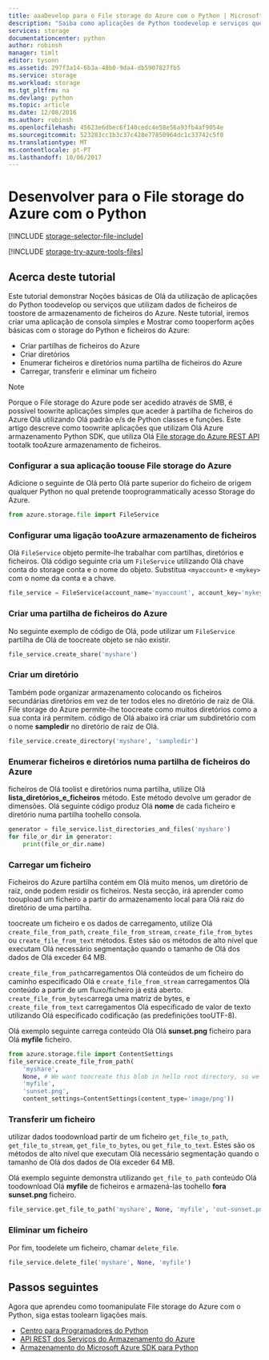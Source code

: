 ```yaml
---
title: aaaDevelop para o File storage do Azure com o Python | Microsoft Docs
description: "Saiba como aplicações de Python toodevelop e serviços que utilizam toostore de armazenamento de ficheiros do Azure de ficheiros de dados."
services: storage
documentationcenter: python
author: robinsh
manager: timlt
editor: tysonn
ms.assetid: 297f3a14-6b3a-48b0-9da4-db5907827fb5
ms.service: storage
ms.workload: storage
ms.tgt_pltfrm: na
ms.devlang: python
ms.topic: article
ms.date: 12/08/2016
ms.author: robinsh
ms.openlocfilehash: 45623e6dbec6f140cedc4e58e56a93fb4af9054e
ms.sourcegitcommit: 523283cc1b3c37c428e77850964dc1c33742c5f0
ms.translationtype: MT
ms.contentlocale: pt-PT
ms.lasthandoff: 10/06/2017
---
```

# <a name="develop-for-azure-file-storage-with-python"></a>Desenvolver para o File storage do Azure com o Python
[!INCLUDE [storage-selector-file-include](../../includes/storage-selector-file-include.md)]

[!INCLUDE [storage-try-azure-tools-files](../../includes/storage-try-azure-tools-files.md)]

## <a name="about-this-tutorial"></a>Acerca deste tutorial
Este tutorial demonstrar Noções básicas de Olá da utilização de aplicações do Python toodevelop ou serviços que utilizam dados de ficheiros de toostore de armazenamento de ficheiros do Azure. Neste tutorial, iremos criar uma aplicação de consola simples e Mostrar como tooperform ações básicas com o storage do Python e ficheiros do Azure:

* Criar partilhas de ficheiros do Azure
* Criar diretórios
* Enumerar ficheiros e diretórios numa partilha de ficheiros do Azure
* Carregar, transferir e eliminar um ficheiro

> [!Note]  
> Porque o File storage do Azure pode ser acedido através de SMB, é possível toowrite aplicações simples que aceder à partilha de ficheiros do Azure Olá utilizando Olá padrão e/s de Python classes e funções. Este artigo descreve como toowrite aplicações que utilizam Olá Azure armazenamento Python SDK, que utiliza Olá [File storage do Azure REST API](https://docs.microsoft.com/en-us/rest/api/storageservices/fileservices/file-service-rest-api) tootalk tooAzure armazenamento de ficheiros.

### <a name="set-up-your-application-toouse-azure-file-storage"></a>Configurar a sua aplicação toouse File storage do Azure
Adicione o seguinte de Olá perto Olá parte superior do ficheiro de origem qualquer Python no qual pretende tooprogrammatically acesso Storage do Azure.

```python
from azure.storage.file import FileService
```

### <a name="set-up-a-connection-tooazure-file-storage"></a>Configurar uma ligação tooAzure armazenamento de ficheiros 
Olá `FileService` objeto permite-lhe trabalhar com partilhas, diretórios e ficheiros. Olá código seguinte cria um `FileService` utilizando Olá chave conta do storage conta e o nome do objeto. Substitua `<myaccount>` e `<mykey>` com o nome da conta e a chave.

```python
file_service = FileService(account_name='myaccount', account_key='mykey')
```

### <a name="create-an-azure-file-share"></a>Criar uma partilha de ficheiros do Azure
No seguinte exemplo de código de Olá, pode utilizar um `FileService` partilha de Olá de toocreate objeto se não existir.

```python
file_service.create_share('myshare')
```

### <a name="create-a-directory"></a>Criar um diretório
Também pode organizar armazenamento colocando os ficheiros secundárias diretórios em vez de ter todos eles no diretório de raiz de Olá. File storage do Azure permite-lhe toocreate como muitos diretórios como a sua conta irá permitem. código de Olá abaixo irá criar um subdiretório com o nome **sampledir** no diretório de raiz de Olá.

```python
file_service.create_directory('myshare', 'sampledir')
```

### <a name="enumerate-files-and-directories-in-an-azure-file-share"></a>Enumerar ficheiros e diretórios numa partilha de ficheiros do Azure
ficheiros de Olá toolist e diretórios numa partilha, utilize Olá **lista\_diretórios\_e\_ficheiros** método. Este método devolve um gerador de dimensões. Olá seguinte código produz Olá **nome** de cada ficheiro e diretório numa partilha toohello consola.

```python
generator = file_service.list_directories_and_files('myshare')
for file_or_dir in generator:
    print(file_or_dir.name)
```

### <a name="upload-a-file"></a>Carregar um ficheiro 
Ficheiros do Azure partilha contém em Olá muito menos, um diretório de raiz, onde podem residir os ficheiros. Nesta secção, irá aprender como tooupload um ficheiro a partir do armazenamento local para Olá raiz do diretório de uma partilha.

toocreate um ficheiro e os dados de carregamento, utilize Olá `create_file_from_path`, `create_file_from_stream`, `create_file_from_bytes` ou `create_file_from_text` métodos. Estes são os métodos de alto nível que executam Olá necessário segmentação quando o tamanho de Olá dos dados de Olá exceder 64 MB.

`create_file_from_path`carregamentos Olá conteúdos de um ficheiro do caminho especificado Olá e `create_file_from_stream` carregamentos Olá conteúdo a partir de um fluxo/ficheiro já está aberto. `create_file_from_bytes`carrega uma matriz de bytes, e `create_file_from_text` carregamentos Olá especificado de valor de texto utilizando Olá especificado codificação (as predefinições tooUTF-8).

Olá exemplo seguinte carrega conteúdo Olá Olá **sunset.png** ficheiro para Olá **myfile** ficheiro.

```python
from azure.storage.file import ContentSettings
file_service.create_file_from_path(
    'myshare',
    None, # We want toocreate this blob in hello root directory, so we specify None for hello directory_name
    'myfile',
    'sunset.png',
    content_settings=ContentSettings(content_type='image/png'))
```

### <a name="download-a-file"></a>Transferir um ficheiro
utilizar dados toodownload partir de um ficheiro `get_file_to_path`, `get_file_to_stream`, `get_file_to_bytes`, ou `get_file_to_text`. Estes são os métodos de alto nível que executam Olá necessário segmentação quando o tamanho de Olá dos dados de Olá exceder 64 MB.

Olá exemplo seguinte demonstra utilizando `get_file_to_path` conteúdo Olá toodownload Olá **myfile** de ficheiros e armazená-las toohello **fora sunset.png** ficheiro.

```python
file_service.get_file_to_path('myshare', None, 'myfile', 'out-sunset.png')
```

### <a name="delete-a-file"></a>Eliminar um ficheiro
Por fim, toodelete um ficheiro, chamar `delete_file`.

```python
file_service.delete_file('myshare', None, 'myfile')
```

## <a name="next-steps"></a>Passos seguintes
Agora que aprendeu como toomanipulate File storage do Azure com o Python, siga estas toolearn ligações mais.

* [Centro para Programadores do Python](/develop/python/)
* [API REST dos Serviços do Armazenamento do Azure](http://msdn.microsoft.com/library/azure/dd179355)
* [Armazenamento do Microsoft Azure SDK para Python](https://github.com/Azure/azure-storage-python)